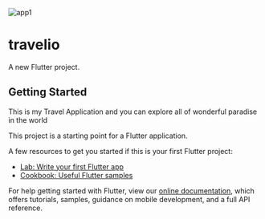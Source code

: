 ![app1](https://user-images.githubusercontent.com/88970775/133525132-201083e2-bd46-4246-95ed-fb71863ccb18.PNG)
# travelio

A new Flutter project.

## Getting Started

This is my Travel Application and you can explore all of wonderful paradise in the world

This project is a starting point for a Flutter application.

A few resources to get you started if this is your first Flutter project:

- [Lab: Write your first Flutter app](https://flutter.dev/docs/get-started/codelab)
- [Cookbook: Useful Flutter samples](https://flutter.dev/docs/cookbook)

For help getting started with Flutter, view our
[online documentation](https://flutter.dev/docs), which offers tutorials,
samples, guidance on mobile development, and a full API reference.
